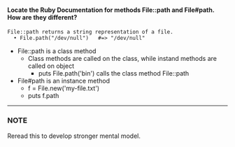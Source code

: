 #### Locate the Ruby Documentation for methods File::path and File#path. How are they different?

```
File::path returns a string representation of a file.
  • File.path("/dev/null")   #=> "/dev/null"
```
- File::path is a class method
    - Class methods are called on the class, while instand methods are called on object
      - puts File.path('bin') calls the class method File::path
- File#path is an instance method
    - f = File.new('my-file.txt')
    - puts f.path
------

### NOTE
Reread this to develop stronger mental model.
